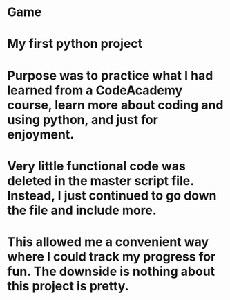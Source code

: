 # Game
# My first python project
# Purpose was to practice what I had learned from a CodeAcademy course, learn more about coding and using python, and just for enjoyment.
# Very little functional code was deleted in the master script file. Instead, I just continued to go down the file and include more.
# This allowed me a convenient way where I could track my progress for fun. The downside is nothing about this project is pretty.

